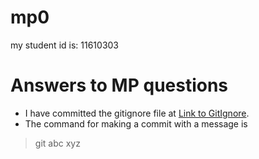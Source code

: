 # mp0

my student id is: 11610303

# Answers to MP questions
- I have committed the gitignore file at [Link to GitIgnore](https://www.baidu.com).
- The command for making a commit with a message is

> git abc xyz

